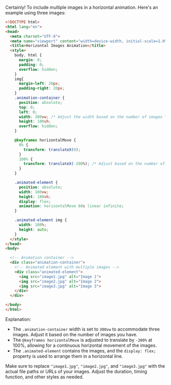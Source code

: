 Certainly! To include multiple images in a horizontal animation. Here's an example using three images:

```html
<!DOCTYPE html>
<html lang="en">
<head>
  <meta charset="UTF-8">
  <meta name="viewport" content="width=device-width, initial-scale=1.0">
  <title>Horizontal Images Animation</title>
  <style>
    body, html {
      margin: 0;
      padding: 0;
      overflow: hidden;
    }
    img{
      margin-left: 20px;
      padding-right: 20px;
    }
    .animation-container {
      position: absolute;
      top: 0;
      left: 0;
      width: 300vw; /* Adjust the width based on the number of images */
      height: 100vh;
      overflow: hidden;
    }

    @keyframes horizontalMove {
      0% {
        transform: translateX(0);
      }
      100% {
        transform: translateX(-200%); /* Adjust based on the number of images */
      }
    }

    .animated-element {
      position: absolute;
      width: 100vw;
      height: 100vh;
      display: flex;
      animation: horizontalMove 60s linear infinite;
    }

    .animated-element img {
      width: 100%;
      height: auto;
    }
  </style>
</head>
<body>

  <!-- Animation container -->
  <div class="animation-container">
    <!-- Animated element with multiple images -->
    <div class="animated-element">
      <img src="image1.jpg" alt="Image 1">
      <img src="image2.jpg" alt="Image 2">
      <img src="image3.jpg" alt="Image 3">
    </div>
  </div>

</body>
</html>
```

Explanation:

- The `.animation-container` width is set to `300vw` to accommodate three images. Adjust it based on the number of images you have.
- The `@keyframes horizontalMove` is adjusted to translate by `-200%` at 100%, allowing for a continuous horizontal movement of the images.
- The `.animated-element` contains the images, and the `display: flex;` property is used to arrange them in a horizontal line.

Make sure to replace `"image1.jpg"`, `"image2.jpg"`, and `"image3.jpg"` with the actual file paths or URLs of your images. Adjust the duration, timing function, and other styles as needed.
